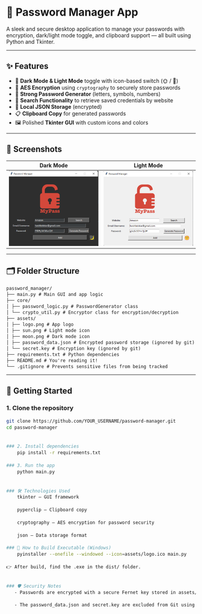 # 🔐 Password Manager App

A sleek and secure desktop application to manage your passwords with encryption, dark/light mode toggle, and clipboard support — all built using Python and Tkinter.

---

## ✨ Features

- 🌙 **Dark Mode & Light Mode** toggle with icon-based switch (🌞 / 🌚)
- 🔐 **AES Encryption** using `cryptography` to securely store passwords
- 🎲 **Strong Password Generator** (letters, symbols, numbers)
- 🔎 **Search Functionality** to retrieve saved credentials by website
- 💾 **Local JSON Storage** (encrypted)
- 📋 **Clipboard Copy** for generated passwords
- 🖼️ Polished **Tkinter GUI** with custom icons and colors

---

## 📸 Screenshots

| Dark Mode                        | Light Mode                         |
|----------------------------------|------------------------------------|
| ![Dark](assets/dark_preview.png) | ![Light](assets/light_preview.png) |

---

## 🗂️ Folder Structure

    password_manager/
    ├── main.py # Main GUI and app logic
    ├── core/
    │ ├── password_logic.py # PasswordGenerator class
    │ └── crypto_util.py # Encryptor class for encryption/decryption
    ├── assets/
    │ ├── logo.png # App logo
    │ ├── sun.png # Light mode icon
    │ ├── moon.png # Dark mode icon
    │ ├── password_data.json # Encrypted password storage (ignored by git)
    │ └── secret.key # Encryption key (ignored by git)
    ├── requirements.txt # Python dependencies
    ├── README.md # You're reading it!
    └── .gitignore # Prevents sensitive files from being tracked

---

## 🚀 Getting Started

### 1. Clone the repository

```bash
git clone https://github.com/YOUR_USERNAME/password-manager.git
cd password-manager


### 2. Install dependencies
    pip install -r requirements.txt

### 3. Run the app
    python main.py


### 🛠 Technologies Used
    tkinter — GUI framework

    pyperclip — Clipboard copy

    cryptography — AES encryption for password security

    json — Data storage format

### 🧪 How to Build Executable (Windows)
    pyinstaller --onefile --windowed --icon=assets/logo.ico main.py

👉 After build, find the .exe in the dist/ folder.


### 🛡️ Security Notes
   - Passwords are encrypted with a secure Fernet key stored in assets/secret.key.

   - The password_data.json and secret.key are excluded from Git using .gitignore.
